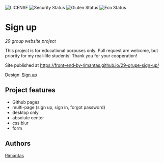 ![LICENSE](https://img.shields.io/badge/license-MIT-blue.svg?style=flat-square)
![Security Status](https://img.shields.io/security-headers?label=Security&url=https%3A%2F%2Fgithub.com&style=flat-square)
![Gluten Status](https://img.shields.io/badge/Gluten-Free-green.svg)
![Eco Status](https://img.shields.io/badge/ECO-Friendly-green.svg)

# Sign up

_29 group website project_

This project is for educational porpuses only. Pull request are welcome, but priority for my real-life students! Thank you for your cooperation!

Site published at https://front-end-by-rimantas.github.io/29-grupe-sign-up/

Design: [Sign up](https://cdn.discordapp.com/attachments/648536139677958156/648860801997996052/day1dr.png)

## Project features

- Github pages
- multi-page (sign up, sign in, forgot password)
- desktop only
- absolute center
- css blur
- form

## Authors

[Rimantas](https://github.com/belauzas)
